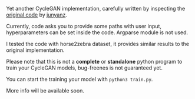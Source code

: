 Yet another CycleGAN implementation, carefully written by inspecting the [original code](https://github.com/junyanz/pytorch-CycleGAN-and-pix2pix) by [junyanz](https://github.com/junyanz).

Currently, code asks you to provide some paths with user input, hyperparameters can be set inside the code. Argparse module is not used.

I tested the code with horse2zebra dataset, it provides similar results to the original implementation.

Please note that this is not a **complete** or **standalone** python program to train your CycleGAN models, bug-freenes is not guaranteed yet.

You can start the training your model with `python3 train.py`.

More info will be available soon.
